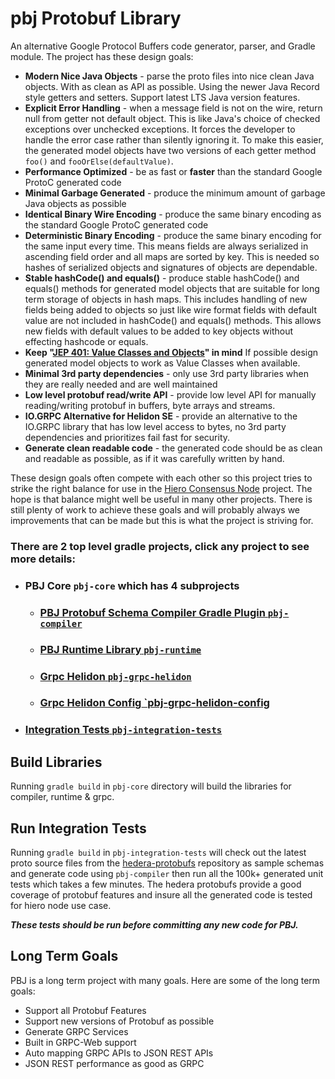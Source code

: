 # pbj Protobuf Library
An alternative Google Protocol Buffers code generator, parser, and Gradle module. The project has these design goals:
 * **Modern Nice Java Objects** - parse the proto files into nice clean Java objects. With as clean as API as possible. 
     Using the newer Java Record style getters and setters. Support latest LTS Java version features.
 * **Explicit Error Handling** - when a message field is not on the wire, return null from getter not default object. 
     This is like Java's choice of checked exceptions over unchecked exceptions. It forces the developer to handle 
     the error case rather than silently ignoring it. To make this easier, the generated model objects have two versions 
     of each getter method `foo()` and `fooOrElse(defaultValue)`.
 * **Performance Optimized** - be as fast or **faster** than the standard Google ProtoC generated code
 * **Minimal Garbage Generated** - produce the minimum amount of garbage Java objects as possible
 * **Identical Binary Wire Encoding** - produce the same binary encoding as the standard Google ProtoC generated code
 * **Deterministic Binary Encoding** - produce the same binary encoding for the same input every time. This means fields 
     are always serialized in ascending field order and all maps are sorted by key. This is needed so hashes of 
     serialized objects and signatures of objects are dependable.
 * **Stable hashCode() and equals()** - produce stable hashCode() and equals() methods for generated model objects that 
     are suitable for long term storage of objects in hash maps. This includes handling of new fields being added to 
     objects so just like wire format fields with default value are not included in hashCode() and equals() methods. 
     This allows new fields with default values to be added to key objects without effecting hashcode or equals. 
 * **Keep "[JEP 401: Value Classes and Objects](https://openjdk.org/jeps/401)" in mind** If possible design generated 
     model objects to work as Value Classes when available.
 * **Minimal 3rd party dependencies** - only use 3rd party libraries when they are really needed and are well maintained
 * **Low level protobuf read/write API** - provide low level API for manually reading/writing protobuf in buffers, byte 
     arrays and streams. 
 * **IO.GRPC Alternative for Helidon SE** - provide an alternative to the IO.GRPC library that has low level access to bytes, no 3rd 
     party dependencies and prioritizes fail fast for security.
 * **Generate clean readable code** - the generated code should be as clean and readable as possible, as if it was 
     carefully written by hand.

These design goals often compete with each other so this project tries to strike the right balance for use in the 
[Hiero Consensus Node](https://github.com/hiero-ledger/hiero-consensus-node) project. The hope is that balance might well be useful in many other projects. There is still plenty of work 
to achieve these goals and will probably always we improvements that can be made but this is what the project is 
striving for.

### There are 2 top level gradle projects, click any project to see more details:

  * ### **PBJ Core** `pbj-core` which has 4 subprojects
    * ### [**PBJ Protobuf Schema Compiler Gradle Plugin** `pbj-compiler`](pbj-core/pbj-compiler/README.md)
    * ### [**PBJ Runtime Library** `pbj-runtime`](pbj-core/pbj-runtime/README.md)
    * ### [**Grpc Helidon** `pbj-grpc-helidon`](pbj-core/pbj-grpc-helidon/README.md)
    * ### [**Grpc Helidon Config** `pbj-grpc-helidon-config](pbj-core/pbj-grpc-helidon-config/README.md)
  * ### [**Integration Tests** `pbj-integration-tests`](pbj-integration-tests/README.md) 

## Build Libraries
Running `gradle build` in `pbj-core` directory will build the libraries for compiler, runtime & grpc.

## Run Integration Tests
Running `gradle build` in `pbj-integration-tests` will check out the latest proto source files from the
[hedera-protobufs](https://github.com/hashgraph/hedera-protobufs) repository as sample schemas and generate code using `pbj-compiler` then 
run all the 100k+ generated unit tests which takes a few minutes. The hedera protobufs provide a good coverage of
protobuf features and insure all the generated code is tested for hiero node use case.

**_These tests should be run before committing any new code for PBJ._**

## Long Term Goals
PBJ is a long term project with many goals. Here are some of the long term goals:
  * Support all Protobuf Features
  * Support new versions of Protobuf as possible
  * Generate GRPC Services
  * Built in GRPC-Web support
  * Auto mapping GRPC APIs to JSON REST APIs
  * JSON REST performance as good as GRPC